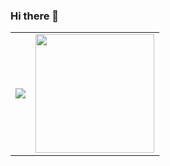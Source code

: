 ### Hi there 👋

<!--
**jakewarren/jakewarren** is a ✨ _special_ ✨ repository because its `README.md` (this file) appears on your GitHub profile.

Here are some ideas to get you started:

- 🔭 I’m currently working on ...
- 🌱 I’m currently learning ...
- 👯 I’m looking to collaborate on ...
- 🤔 I’m looking for help with ...
- 💬 Ask me about ...
- 📫 How to reach me: ...
- 😄 Pronouns: ...
- ⚡ Fun fact: ...
-->

<table style="border:none"><tr>
  <td><img align="center" src="https://github-readme-stats.vercel.app/api/top-langs/?username=jakewarren&langs_count=10&layout=compact&theme=dark" /> </td>
  <td><img align="center" height="190" src="https://github-readme-stats.vercel.app/api?username=jakewarren&count_private=true&show_icons=true&theme=dark" /></td>
</tr></table>

